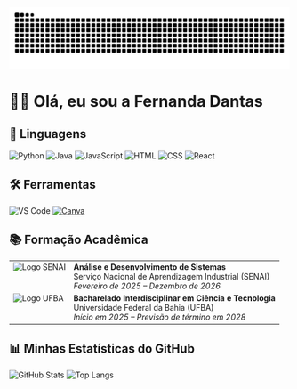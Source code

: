<picture>
  <source media="(prefers-color-scheme: dark)" srcset="https://raw.githubusercontent.com/fernanddadantasm/fernanddadantasm/output/github-contribution-grid-snake-dark.svg">
  <source media="(prefers-color-scheme: light)" srcset="https://raw.githubusercontent.com/fernanddadantasm/fernanddadantasm/output/github-contribution-grid-snake.svg">
  <img alt="github contribution grid snake animation" src="https://raw.githubusercontent.com/fernanddadantasm/fernanddadantasm/output/github-contribution-grid-snake.svg">
</picture>


# 👩‍💻 Olá, eu sou a Fernanda Dantas 

## 🚀 Linguagens
<p align="left"> 
  <img src="https://cdn.jsdelivr.net/gh/devicons/devicon/icons/python/python-original.svg" alt="Python" width="40"/> 
  <img src="https://cdn.jsdelivr.net/gh/devicons/devicon/icons/java/java-original.svg" alt="Java" width="40"/> 
  <img src="https://cdn.jsdelivr.net/gh/devicons/devicon/icons/javascript/javascript-original.svg" alt="JavaScript" width="40"/> 
  <img src="https://cdn.jsdelivr.net/gh/devicons/devicon/icons/html5/html5-original.svg" alt="HTML" width="40"/> 
  <img src="https://cdn.jsdelivr.net/gh/devicons/devicon/icons/css3/css3-original.svg" alt="CSS" width="40"/> 
  <img src="https://cdn.jsdelivr.net/gh/devicons/devicon/icons/react/react-original.svg" alt="React" width="40"/> 
</p>

## 🛠 Ferramentas 
<p align="left"> 
  <img src="https://cdn.jsdelivr.net/gh/devicons/devicon/icons/vscode/vscode-original.svg" alt="VS Code" width="40"/> 
  <a href="https://www.canva.com/" target="_blank"><img src="https://cdn.jsdelivr.net/gh/devicons/devicon/icons/canva/canva-original.svg" alt="Canva" width="40"/></a>
</p>

## 📚 Formação Acadêmica

<table>
  <tr>
    <td valign="top"><img src="https://logodownload.org/wp-content/uploads/2019/08/senai-logo-1.png" alt="Logo SENAI" width="60"></td>
    <td>
      <strong>Análise e Desenvolvimento de Sistemas</strong><br>
      Serviço Nacional de Aprendizagem Industrial (SENAI)<br>
      <em>Fevereiro de 2025 – Dezembro de 2026</em>
    </td>
  </tr>
  <tr>
    <td valign="top"><img src="https://raw.githubusercontent.com/master-da-web/logos-universidades-brasil/master/ufba.svg" alt="Logo UFBA" width="60"></td>
    <td>
      <strong>Bacharelado Interdisciplinar em Ciência e Tecnologia</strong><br>
      Universidade Federal da Bahia (UFBA)<br>
      <em>Início em 2025 – Previsão de término em 2028</em>
    </td>
  </tr>
</table>

## 📊 Minhas Estatísticas do GitHub

![GitHub Stats](https://github-readme-stats.vercel.app/api?username=fernandadantasm&show_icons=true&theme=radical)
![Top Langs](https://github-readme-stats.vercel.app/api/top-langs/?username=fernandadantasm&layout=compact&theme=radical)
